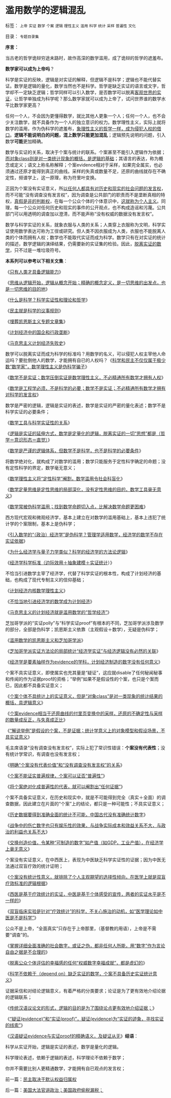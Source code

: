 # 滥用数学的逻辑混乱

标签： `上帝` `实证` `数学` `个案` `逻辑` `理性主义` `滥用` `科学` `统计` `采样` `普遍性` `文化` 

目录： `专题目录集`

**序言：**

当古老的哲学诡辩穷途未路时，故作高深的数学滥用，成了诡辩的哲学的遮羞布。



**数学家可以成为上帝吗**？

科学是实证的反映，逻辑是对实证的解释，但逻辑不是科学；逻辑也不能代替实证。数学是逻辑的量化，数学当然也不是科学。哲学是缺乏实证的语言或文字，哲学却不一定缺乏逻辑；哲学同样可以引入数学，是否数学可以脱离[客观世界的实证](../../../2009/10/19/任何理论批判不倒的“科学实证集”.md)，让哲学单独成为科学呢？那么数学家就可以成为上帝了，试问世界谁的数学水平比数学家更高？

任何一个人，不会因为更懂得数学，就比其他人更象一个人；任何一个人，也不会少关注数学，就不具备作为一个人的独立意识的权力。数学理性主义，实际上就将数学的滥用，作为伪科学的遮羞布，[象理性主义的哲学一样，成为侵犯人权的借口](../../../2010/6/22/中国仍是一个理性主义的社会.md)。**逻辑不能说明白的问题，混上数学只能更加混乱**；逻辑预先说明的问题，引入数学**可能**更加精确。

数学与实证的关系，取决于个案与统计的联系。个案甚至不能引入逻辑作为依据；[而对象class则是对一类统计现象的概括，是逻辑的基础](../../../2011/3/3/语文也可成科学；沟通的科学.md)；其语言的表达，称为概念或定义；语文上称名称解释；个案evidence相对于采样，如果完全属实，也必须通过还原才能得到真正的曲线。采样的失真或数量不足，还原的曲线就存在不确定性，频谱学上，这一原理，称为符里叶变换。

正因为个案没有实证意义，所[以任何人都具有对历史和现实的社会问题的发言权](../../../2010/5/20/为什么我的观点就是对的？别人是错的？.md)，而不可能“没有调查没有发言权”，因为调查是公共部门的职责而不是垄断真相的特权，[真假是非的判断权](../../../2010/1/21/人权是价值判断的原子单位.md)，在每一个公众个体的个体意识中，[这就称为个人主义](../../../2010/3/7/Individualism（个体价值）不宜混同个人主义.md)。同理，每一个公众对任何历史和现实的事件的公开观点，也不构成造谣和污蔑。公共部门可以用透明的调查加以澄清，而不能声称“没有权威的数据没有发言权”。

数学与科学实证的关系，就象衣服与人类的关系；人类穿上衣服称为文明，科学实证使用数学表达可称为工徎或研究。但人类不因衣服成为人类，衣服也不能脱离人类的个体而拥有人权；数学也不能取代实证而成为科学。数学只有在对实证的统计的描述，数学逻辑的演绎结果，仍需要新的实证集的检验。因此，[脱离实证的数学](../../../2009/6/18/科学是实证集；为什么诺贝尔不喜欢中国传统文化.md)，只不过是一堆垃圾符号。

**本系列可以参考以下相关文集**：

《[只有人类才具备逻辑能力](../../../2011/5/3/只有人类才具备逻辑能力.md)》

《[思维从逻辑开始，逻辑从概念开始；精确的概念定义，是一切思维的出发点，也是一切思维的目的地](../../../2011/5/8/概念的逻辑定义和乱糟糟的智慧.md)》

《[什么是科学？科学实证性和理论和哲学](../../../2009/12/22/什么是科学？科学实证性和理论和哲学.md)》

《[民主就是科学的议事规则](../../../2009/6/17/民主就是科学的议事规则.md)》



《[埋葬凯恩斯主义专题文章集](../../../2009/9/20/埋葬凯恩斯主义专题文章集.md)》

《[计划经济中的国企和行政垄断](../../../2010/11/20/计划经济中的国企和行政垄断.md)》

《[马克思主义计划经济失败史](../../../2010/11/27/马克思主义社会实践史.md)》



数学可以脱离实证而成为科学的标准吗？用数学的名义，可以侵犯人权主宰他人命运吗？要批倒他人的数学，才能拥有自已的人权吗？《[科学和民主不仅仅属于极少数“数学家”，数学理性主义是伪科学骗子](../../../2010/6/12/科学和民主属于普罗大众而非仅是“数学家”.md)》

《[数学不是实证；数学压倒实证是数学理性主义，不必精通所有数学才拥有人权](../../../2010/6/12/科学的标准是数学还是实证呢？.md)》

《[数学是工程学必须，不是科学的必要；数学不是实证；不必精通所有数学才拥有对科学的发言权](../../../2009/5/10/数学工具与科学实证性的关系.md)》



数学是严密的逻辑，逻辑是实证的表述，数学是实证的严密的量化表述；数学不是科学实证的必要条件；

《[数学工具与科学实证性的关系](../../../2009/5/10/数学工具与科学实证性的关系.md)》

《[逻辑是实证的延伸方式，数学是定量化的逻辑，脱离实证的一切“思想”都是（哲学＝意识形态＝直觉）](../../../2011/2/3/逻辑是实证的延伸方式，数学是定量化的逻辑.md)》

《[数学是严谨的逻辑体系，但数学不是科学，也不是科学的必要条件](../../../2010/6/19/“物理学”的科学标准；数学不是科学.md)》



将数学绝对化，就构成了对数学的滥用；数学只能服务于定性科字确定的命题；没有定性科学的界定，数学毫无意义；

《[数学理性主义将“定性科学”阉割，数学滥用令社会科盲化](../../../2010/6/19/数学滥用令社会科盲化.md)》

《[数学定量思维是定性思维的局部深化，没有定性思维的目的，数学工具毫无意义](../../../2010/6/12/数学是文科理科的分界；数学是科学的成本.md)》

《[数学常被伪科学滥用；找到数学命题切入点，比解决数学命题更困难](../../../2010/6/18/数学的滥用；找到数学命题切入点，比解决更困难.md)》



西方现代宏观和微观经济学，基本上建立在对数学的滥用基础上，基本上违犯了统计学的个案限制，基本上是伪科学；

《[引入数学的“（政治）经济学”是伪科学？管理学适用数学，经济学的数学不存在实证依据](../../../2011/2/8/为什么引入数学的“经济学”都是伪科学？.md)》

《[为什么经济学与量子力学类似？科学的经济学的方法论逻辑](../../../2011/2/10/经济学的科学方法论与量子力学相似.md)》

《[经济学科学标准（边际效用＋抽象建模＋实证统计](../../../2011/2/20/经济学科学标准（边际效用＋抽象建模＋实证统计）.md)）》



不恰当引进数学主宰了经济学，代替了科学实证的根本性，构成了计划经济的基础，也构成了现代专制主义的信仰基础；

《[计划经济内核数学理性主义](../../../2011/2/3/计划经济内核数学理性主义，米塞斯“社会主义不可运作”和兰格.md)》

《[不恰当地引进经济学的数学成为计划经济](../../../2011/1/1/西方经济学的数学成就计划经济.md)》

《[马克思主义的计划经济就是滥用数学的“哲学经济”](../../../2011/3/19/马克思主义计划经济的科学的数字化.md)》



芝加哥学派的“实证polly”与“科学实证proof”有根本的不同，芝加哥学派涉及数学的部分，全部是伪科学；凯恩斯主义依靠（主观假设＋数学），无疑是伪科学；

《[滥用数学的凯恩斯主义和芝加哥学派](../../../2009/12/31/数学囚徒的芝加哥学派.md)》

《[芝加哥学派实证方法论的局部统计“经济学实证”与经济逻辑没有必然的关联](../../../2009/12/30/芝加哥学派，成也不确定性，败也不确定性.md)》

《[经济学是要素抽样作为evidence的学科，计划经济制造的数字没有任何意义](../../../2009/9/9/交易成本理论看最优化途径.md)》



个案不具实证意义，即使属实也充其量是“疑证”，这应就disable了任何秘闻秘事和传闻的作为证据proof的资格；“举例”如果不是假设性的个案，也只是个案而已，因此都不具备实证意义；

《[个案个体不具统计上的实证意义，但是“对象class”是对一类现象的统计结果的概括，具逻辑意义](../../../2009/5/22/“实”未必为实证，认识对象角色的主谓宾.md)》

《[个案evidence相当于还原曲线的付里页变换中的采样，还原的不确定性与采样的数量成反正，与失真成正比](../../../2010/7/14/大历史观，付里叶变换的采样之疑证和实证.md)》

《[“解说举例”是假设的个案，不是证据；统计学意义上的对象模型和假设场景，不具实证意义](../../../2009/10/28/统计学意义上的对象模型和假设场景和诡辩.md)》



毛主席语录“没有调查没有发言权”，实际上犯了常识性错误：**个案没有代表性**；没有统计学常识，有调查也没有发言权；

《[明确“个案没有代表价值”和“没有调查没有发言权”的关系](../../../2010/4/29/声称代表农民的绝大部分不是农民.md)》

《[个案不能证实普遍规律，个案可以证否“普遍性”](../../../2010/4/21/大维度历史观允许在细节上“自圆其说”.md)》

《[将个案绝对化成普遍性的代表，就可以阉割出“任何证据”](../../../2009/7/10/三脚猫真理艺术.md)》



个案不具备实证意义，在历史和现实中，就是不可能得到完全（真实＋全面）的调查数据，因此建立在片面的“个案”上的结论，都只是一种可能性；不具实证意义；

《[历史数据要得到准确全面的统计不可能，中国古代没有准确统计数字](../../../2010/6/4/秦汉初期中国人口规模小于埃及;中国古代没有准确统计.md)》

《[战争中的伤亡数字也只有娱乐性的效果，与战争实际成本和效益关系不大，与政治的利益也关系不大](../../../2009/11/30/朝鲜战争数字游戏二三事.md)》

《[交换创造价值，令某种“可制造的数字”如产值（如GDP，工业产值），在经济学上毫无意义](../../../2009/12/18/交换创造价值决定了“市场才是经济”.md)》



个案没有实证意义，在中西医上，表现为中医缺乏科学实证性的证据；因为中医无法通过双盲疗效的统计证明；

《[个案没有统计性意义，就排除了个人主观期望的选择性倾向，在医学上就是双盲疗效标准的逻辑根据](../../../2009/4/4/期望，预期和选择性体验；有调查也没有发言权.md)》

《[西医是基于疗效统计的实证，中医是基于个体感受的宣传，两者的实证水平是不一样的](../../../2009/5/13/中医是理论，西医是检查标准；.md)》

《[双盲临床实验是针对“疗效统计”的科学，不关心施治的动机，如“医学理论如中医是不是科学”](../../../2010/7/12/中医是玄学；双盲统计是医疗保险的依据.md)》



公众不是上帝，“全面真实”只存在于上帝那里，（基督教的用语），上帝是不需要“调查”的。

《[掌握详细全面准确的社会数字，或证之伪，都非任何人所能，用“数字”作为言论自由之据是不合理的](../../../2009/5/21/实体社会学的研究方法就是独立思考实事求事写文章.md)》

《[脱离公众个体评估的幸福感的任何“权威数字幸福成就”，都是虚幻的](../../../2007/10/6/什么是生产的价值？数字增长率，真实性和就业萎缩.md)》

《[科学不依赖于（depend on）缺乏实证的数学，个案不具备历史实证统计意义](../../../2010/3/16/个案不具备历史实证意义.md)》



证据采信和对结论逻辑意义，有着严格的分类要求；论证是为了更有效地介绍论据的逻辑联系；

《[传统汉语议论文的形式，逻辑的目的是为了围绕论点更有效地介绍证据；](../../../2011/3/3/传统汉语议论文的主要表现形式.md)》

《[“疑证(evidence)”和“实证(proof)”，疑证(evidence)为“实证的迹象，寻找实证的线索”](../../../2010/7/14/大历史观，付里叶变换的采样之疑证和实证.md)》

《[汉语疑证evidence与实证proof的精确语义，及疑证从无](../../../2009/5/19/疑证与实证的精确语义，及疑证从无.md)》**结语**：

科学从实证开始，逻辑是实证的表述，数学是量化的逻辑。

科学理论表述，依赖于逻辑的表述，科学理论不依赖于数学；

你并不需要比别人更精通数学，才能拥有自已观点的发言权；

前一篇：[民主取决于默认权益归属权](../../../2011/5/13/民主取决于默认权益归属权.md)

后一篇：[美国大法官讲政治；美国政府偷税漏税；](../../../2011/5/14/美国大法官讲政治；美国政府偷税漏税；.md)